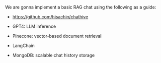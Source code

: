 We are gonna implement a basic RAG chat using the following as a guide:

- https://github.com/hisachin/chathive


- GPT4: LLM inference
- Pinecone: vector-based document retrieval
- LangChain
- MongoDB: scalable chat history storage


